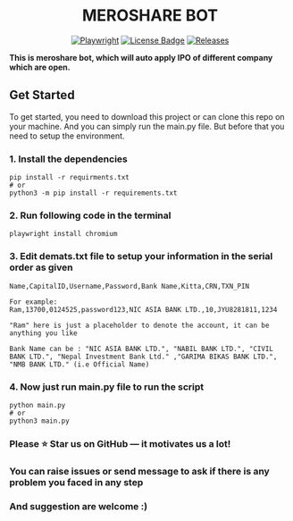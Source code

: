 <div align="center">

# MEROSHARE BOT

[![Playwright](https://img.shields.io/pypi/v/playwright.svg)](https://pypi.python.org/pypi/playwright)
[![License Badge](https://img.shields.io/github/license/tprototype/meroshare-bot?color=2b9348)](https://github.com/tprototype/meroshare-bot/blob/master/README.md)
[![Releases](https://img.shields.io/badge/version-0.0.1-blue)](https://github.com/tprototype/meroshare-bot/releases)

</div>


**This is meroshare bot, which will auto apply IPO of different company which are open.**

## Get Started

To get started, you need to download this project or can clone this repo on your machine.
And you can simply run the main.py file. But before that you need to setup the environment.

### 1. Install the dependencies

```
pip install -r requirments.txt
# or
python3 -m pip install -r requirements.txt
```

### 2. Run following code in the terminal

```
playwright install chromium
```

### 3. Edit demats.txt file to setup your information in the serial order as given

```
Name,CapitalID,Username,Password,Bank Name,Kitta,CRN,TXN_PIN

For example:
Ram,13700,0124525,password123,NIC ASIA BANK LTD.,10,JYU8281811,1234

"Ram" here is just a placeholder to denote the account, it can be anything you like

Bank Name can be : "NIC ASIA BANK LTD.", "NABIL BANK LTD.", "CIVIL BANK LTD.", "Nepal Investment Bank Ltd." ,"GARIMA BIKAS BANK LTD.", "NMB BANK LTD." (i.e Official Name)
```

### 4. Now just run main.py file to run the script

```
python main.py
# or
python3 main.py
```

### Please :star: Star us on GitHub — it motivates us a lot!

### You can raise issues or send message to ask if there is any problem you faced in any step
### And suggestion are welcome :)

